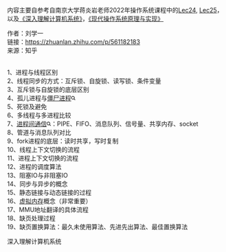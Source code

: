 
内容主要自参考自南京大学蒋炎岩老师2022年操作系统课程中的[Lec24](https://link.zhihu.com/?target=https%3A//www.bilibili.com/video/BV1cv4y1T7wt/%3Fspm_id_from%3D333.788%26vd_source%3D8e9ec426623891ac56a86954e566a709), [Lec25](https://link.zhihu.com/?target=https%3A//www.bilibili.com/video/BV17r4y1b7bn/%3Fspm_id_from%3D333.788%26vd_source%3D8e9ec426623891ac56a86954e566a709)，以及[《深入理解计算机系统》](https://link.zhihu.com/?target=https%3A//book.douban.com/subject/26912767/)，[《现代操作系统原理与实现》](https://link.zhihu.com/?target=https%3A//ipads.se.sjtu.edu.cn/mospi/)

作者：刘学一  
链接：https://zhuanlan.zhihu.com/p/561182183  
来源：知乎  

<p data-pid="PEvzjTSM"><br>1、进程与线程区别<br>2、线程同步的方式：互斥锁、自旋锁、读写锁、条件变量<br>3、互斥锁与自旋锁的底层区别<br>4、孤儿进程与<span><a class="RichContent-EntityWord css-pgtd2j" data-za-not-track-link="true" href="https://www.zhihu.com/search?q=%E5%83%B5%E5%B0%B8%E8%BF%9B%E7%A8%8B&amp;search_source=Entity&amp;hybrid_search_source=Entity&amp;hybrid_search_extra=%7B%22sourceType%22%3A%22answer%22%2C%22sourceId%22%3A2283322148%7D" target="_blank">僵尸进程<svg width="10px" height="10px" viewBox="0 0 15 15" class="css-1dvsrp"><path d="M10.89 9.477l3.06 3.059a1 1 0 0 1-1.414 1.414l-3.06-3.06a6 6 0 1 1 1.414-1.414zM6 10a4 4 0 1 0 0-8 4 4 0 0 0 0 8z" fill="currentColor"></path></svg></a></span><br>5、死锁及避免<br>6、多线程与多进程比较<br>7、<span><a class="RichContent-EntityWord css-pgtd2j" data-za-not-track-link="true" href="https://www.zhihu.com/search?q=%E8%BF%9B%E7%A8%8B%E9%97%B4%E9%80%9A%E4%BF%A1&amp;search_source=Entity&amp;hybrid_search_source=Entity&amp;hybrid_search_extra=%7B%22sourceType%22%3A%22answer%22%2C%22sourceId%22%3A2283322148%7D" target="_blank">进程间通信<svg width="10px" height="10px" viewBox="0 0 15 15" class="css-1dvsrp"><path d="M10.89 9.477l3.06 3.059a1 1 0 0 1-1.414 1.414l-3.06-3.06a6 6 0 1 1 1.414-1.414zM6 10a4 4 0 1 0 0-8 4 4 0 0 0 0 8z" fill="currentColor"></path></svg></a></span>：PIPE、FIFO、消息队列、信号量、共享内存、socket<br>8、管道与消息队列对比<br>9、fork进程的底层：读时共享，写时复制<br>10、线程上下文切换的流程<br>11、进程上下文切换的流程<br>12、进程的调度算法<br>13、阻塞IO与非阻塞IO<br>14、同步与异步的概念<br>15、静态链接与动态链接的过程<br>16、<a href="https://www.zhihu.com/search?q=%E8%99%9A%E6%8B%9F%E5%86%85%E5%AD%98&amp;search_source=Entity&amp;hybrid_search_source=Entity&amp;hybrid_search_extra=%7B%22sourceType%22%3A%22answer%22%2C%22sourceId%22%3A1949920314%7D" class="internal" data-za-detail-view-id="1043">虚拟内存</a>概念（非常重要）<br>17、MMU地址翻译的具体流程<br>18、缺页处理过程<br>19、缺页置换算法：最久未使用算法、先进先出算法、最佳置换算法</p>

深入理解计算机系统

